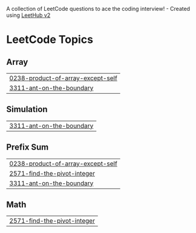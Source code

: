 A collection of LeetCode questions to ace the coding interview! - Created using [LeetHub v2](https://github.com/arunbhardwaj/LeetHub-2.0)
<!---LeetCode Topics Start-->
# LeetCode Topics
## Array
|  |
| ------- |
| [0238-product-of-array-except-self](https://github.com/Errabellysaiteja/leetcode-prefix/tree/master/0238-product-of-array-except-self) |
| [3311-ant-on-the-boundary](https://github.com/Errabellysaiteja/leetcode-prefix/tree/master/3311-ant-on-the-boundary) |
## Simulation
|  |
| ------- |
| [3311-ant-on-the-boundary](https://github.com/Errabellysaiteja/leetcode-prefix/tree/master/3311-ant-on-the-boundary) |
## Prefix Sum
|  |
| ------- |
| [0238-product-of-array-except-self](https://github.com/Errabellysaiteja/leetcode-prefix/tree/master/0238-product-of-array-except-self) |
| [2571-find-the-pivot-integer](https://github.com/Errabellysaiteja/leetcode-prefix/tree/master/2571-find-the-pivot-integer) |
| [3311-ant-on-the-boundary](https://github.com/Errabellysaiteja/leetcode-prefix/tree/master/3311-ant-on-the-boundary) |
## Math
|  |
| ------- |
| [2571-find-the-pivot-integer](https://github.com/Errabellysaiteja/leetcode-prefix/tree/master/2571-find-the-pivot-integer) |
<!---LeetCode Topics End-->
